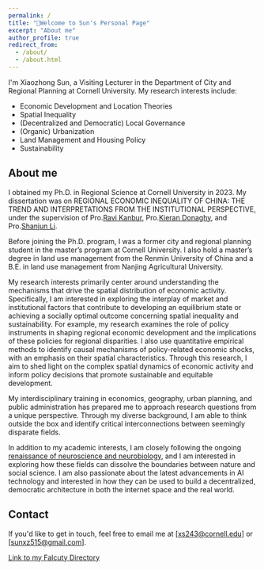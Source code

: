 ```yaml
---
permalink: /
title: "👋Welcome to Sun's Personal Page"
excerpt: "About me"
author_profile: true
redirect_from: 
  - /about/
  - /about.html
---
```


I'm Xiaozhong Sun, a Visiting Lecturer in the Department of City and Regional Planning at Cornell University. My research interests include:

- Economic Development and Location Theories
- Spatial Inequality
- (Decentralized and Democratic) Local Governance 
- (Organic) Urbanization
- Land Management and Housing Policy
- Sustainability

## About me

I obtained my Ph.D. in Regional Science at Cornell University in 2023. My dissertation was on REGIONAL ECONOMIC INEQUALITY OF CHINA: THE TREND AND INTERPRETATIONS FROM THE INSTITUTIONAL PERSPECTIVE, under the supervision of Pro.[Ravi Kanbur](https://www.kanbur.dyson.cornell.edu/), Pro.[Kieran Donaghy](https://aap.cornell.edu/people/kieran-donaghy), and Pro.[Shanjun Li](http://li.dyson.cornell.edu/). 

Before joining the Ph.D. program, I was a former city and regional planning student in the master’s program at Cornell University. I also hold a master’s degree in land use management from the Renmin University of China and a B.E. in land use management from Nanjing Agricultural University.

My research interests primarily center around understanding the mechanisms that drive the spatial distribution of economic activity. Specifically, I am interested in exploring the interplay of market and institutional factors that contribute to developing an equilibrium state or achieving a socially optimal outcome concerning spatial inequality and sustainability. For example, my research examines the role of policy instruments in shaping regional economic development and the implications of these policies for regional disparities. I also use quantitative empirical methods to identify causal mechanisms of policy-related economic shocks, with an emphasis on their spatial characteristics. Through this research, I aim to shed light on the complex spatial dynamics of economic activity and inform policy decisions that promote sustainable and equitable development.

My interdisciplinary training in economics, geography, urban planning, and public administration has prepared me to approach research questions from a unique perspective. Through my diverse background, I am able to think outside the box and identify critical interconnections between seemingly disparate fields.

In addition to my academic interests, I am closely following the ongoing [renaissance of neuroscience and neurobiology](https://www.economist.com/technology-quarterly/2022/09/21/after-fallow-decades-neuroscience-is-undergoing-a-renaissance), and I am interested in exploring how these fields can dissolve the boundaries between nature and social science. I am also passionate about the latest advancements in AI technology and interested in how they can be used to build a decentralized, democratic architecture in both the internet space and the real world.


## Contact

If you'd like to get in touch, feel free to email me at [xs243@cornell.edu] or [sunxz515@gmail.com].

[Link to my Falcuty Directory](https://aap.cornell.edu/people/xiaozhong-sun)
